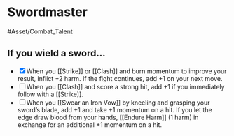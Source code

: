 # Swordmaster
#Asset/Combat_Talent 
## If you wield a sword...
- <input type="checkbox" checked>When you [[Strike]] or [[Clash]] and burn momentum to improve your result, inflict +2 harm. If the fight continues, add +1 on your next move.
- <input type="checkbox">When you [[Clash]] and score a strong hit, add +1 if you immediately follow with a [[Strike]].
- <input type="checkbox">When you [[Swear an Iron Vow]] by kneeling and grasping your sword’s blade, add +1 and take +1 momentum on a hit. If you let the edge draw blood from your hands, [[Endure Harm]] (1 harm) in exchange for an additional +1 momentum on a hit.